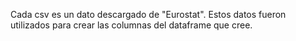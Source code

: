 Cada csv es un dato descargado de "Eurostat". Estos datos fueron utilizados para crear las columnas del dataframe que cree.
